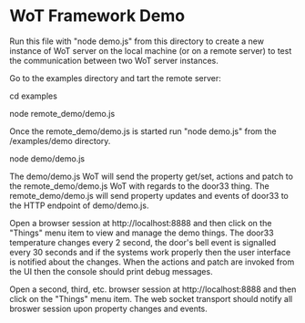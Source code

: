﻿# WoT Framework Demo 

Run this file with "node demo.js" from this directory to create a new instance of WoT server on the local machine (or on a remote server) to test the communication between two WoT server instances.

Go to the examples directory and tart the remote server:

cd examples

node remote_demo/demo.js

Once the remote_demo/demo.js is started run "node demo.js" from the /examples/demo directory. 

node demo/demo.js

The demo/demo.js WoT will send the property get/set, actions and patch to the remote_demo/demo.js WoT with regards to the door33 thing. The remote_demo/demo.js will send property updates and events of door33 to the HTTP endpoint of demo/demo.js.

Open a browser session at http://localhost:8888 and then click on the "Things" menu item to view and manage the demo things. The door33 temperature changes every 2 second, the door's bell event is signalled every 30 seconds and if the systems work properly then the user interface is notified about the changes. When the actions and patch are invoked from the UI then the console should print debug messages.

Open a second, third, etc. browser session  at http://localhost:8888 and then click on the "Things" menu item. The web socket transport should notify all broswer session upon property changes and events.





